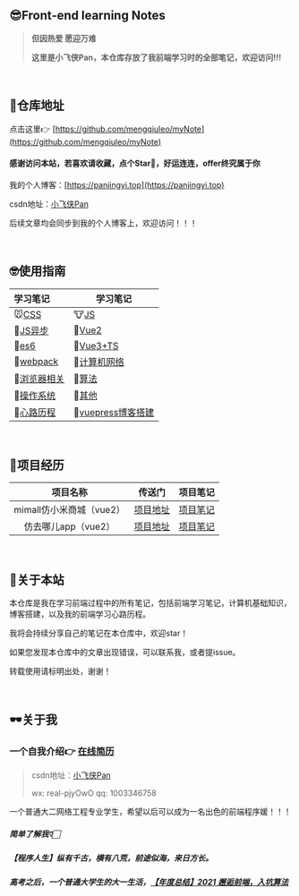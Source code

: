 ## 😎Front-end learning Notes

> **但因热爱 愿迎万难**
>
> **这里是小飞侠Pan，本仓库存放了我前端学习时的全部笔记，欢迎访问!!!**



<br/>

## 🧐仓库地址

点击这里👉 [https://github.com/mengqiuleo/myNote](https://github.com/mengqiuleo/myNote)

#### 感谢访问本站，若喜欢请收藏，点个Star🥳，好运连连，offer终究属于你

我的个人博客：[https://panjingyi.top](https://panjingyi.top)

csdn地址：[小飞侠Pan](https://blog.csdn.net/weixin_52834435?type=blog)

后续文章均会同步到我的个人博客上，欢迎访问！！！

<br/>

## 🤓使用指南

| 学习笔记                                                     | 学习笔记                                                     |
| :----------------------------------------------------------- | ------------------------------------------------------------ |
| 🐭[CSS](https://github.com/mengqiuleo/myNote/tree/main/css)   | 🐮[JS](https://github.com/mengqiuleo/myNote/tree/main/JavaScript) |
| 🐯[JS异步](https://github.com/mengqiuleo/myNote/tree/main/JS%E5%BC%82%E6%AD%A5) | 🐰[Vue2](https://github.com/mengqiuleo/myNote/tree/main/vue)  |
| 🐲[es6](https://github.com/mengqiuleo/myNote/tree/main/es6)   | 🐍[Vue3+TS](https://github.com/mengqiuleo/myNote/tree/main/vue3%2BTS) |
| 🐎[webpack](https://github.com/mengqiuleo/myNote/tree/main/webpack) | 🐐[计算机网络](https://github.com/mengqiuleo/myNote/tree/main/%E8%AE%A1%E7%BD%91) |
| 🙉[浏览器相关](https://github.com/mengqiuleo/myNote/tree/main/%E6%B5%8F%E8%A7%88%E5%99%A8) | 🐔[算法](https://github.com/mengqiuleo/myNote/tree/main/%E7%AE%97%E6%B3%95) |
| 🐶[操作系统](https://github.com/mengqiuleo/myNote/tree/main/%E6%93%8D%E4%BD%9C%E7%B3%BB%E7%BB%9F) | 🐷[其他](https://github.com/mengqiuleo/myNote/tree/main/%E5%85%B6%E4%BB%96/git) |
| 💭[心路历程](https://github.com/mengqiuleo/myNote/tree/main/%E5%BF%83%E8%B7%AF%E5%8E%86%E7%A8%8B) | 📄[vuepress博客搭建](https://github.com/mengqiuleo/myNote/tree/main/blog) |

<br/>

## 🥳项目经历

|         项目名称         |                      传送门                      |                           项目笔记                           |
| :----------------------: | :----------------------------------------------: | :----------------------------------------------------------: |
| mimall仿小米商城（vue2） | [项目地址](https://github.com/mengqiuleo/mimall) | [项目笔记](https://blog.csdn.net/weixin_52834435/article/details/124681288) |
|   仿去哪儿app（vue2）    | [项目地址](https://github.com/mengqiuleo/travel) | [项目笔记](https://blog.csdn.net/weixin_52834435/article/details/123059722) |

<br/>

## 📢关于本站

本仓库是我在学习前端过程中的所有笔记，包括前端学习笔记，计算机基础知识，博客搭建，以及我的前端学习心路历程。

我将会持续分享自己的笔记在本仓库中，欢迎star！

如果您发现本仓库中的文章出现错误，可以联系我，或者提issue。

转载使用请标明出处，谢谢！

<br/>

## 🕶关于我

### 一个自我介绍👉 [在线简历](https://mengqiuleo.github.io/resume/)

> csdn地址：[小飞侠Pan](https://blog.csdn.net/weixin_52834435?type=blog)
>
> wx: real-pjyOwO  qq: 1003346758

一个普通大二网络工程专业学生，希望以后可以成为一名出色的前端程序媛！！！



##### 简单了解我👇🏻

##### 【程序人生】纵有千古，横有八荒，前途似海，来日方长。

##### 高考之后，一个普通大学生的大一生活，[【年度总结】2021 邂逅前端，入坑算法](https://blog.csdn.net/weixin_52834435/article/details/125145205?spm=1001.2014.3001.5502)

